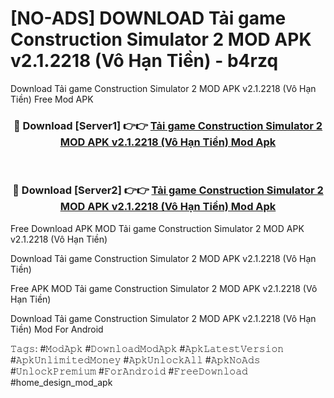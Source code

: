 # [NO-ADS] DOWNLOAD Tải game Construction Simulator 2 MOD APK v2.1.2218 (Vô Hạn Tiền) - b4rzq
Download Tải game Construction Simulator 2 MOD APK v2.1.2218 (Vô Hạn Tiền) Free Mod APK

<div align="center">
<h3>🔴 Download [Server1] 👉👉 <a href="https://apk-comot.site?title=Tải_game_Construction_Simulator_2_MOD_APK_v2.1.2218_(Vô_Hạn_Tiền)">Tải game Construction Simulator 2 MOD APK v2.1.2218 (Vô Hạn Tiền) Mod Apk</a></h3><br>

<h3>🔴 Download [Server2] 👉👉 <a href="https://apk-comot.site?title=Tải_game_Construction_Simulator_2_MOD_APK_v2.1.2218_(Vô_Hạn_Tiền)">Tải game Construction Simulator 2 MOD APK v2.1.2218 (Vô Hạn Tiền) Mod Apk</a></h3>
</div>


Free Download APK MOD Tải game Construction Simulator 2 MOD APK v2.1.2218 (Vô Hạn Tiền)

Download Tải game Construction Simulator 2 MOD APK v2.1.2218 (Vô Hạn Tiền) 

Free APK MOD Tải game Construction Simulator 2 MOD APK v2.1.2218 (Vô Hạn Tiền) 

Download Tải game Construction Simulator 2 MOD APK v2.1.2218 (Vô Hạn Tiền) Mod For Android

𝚃𝚊𝚐𝚜: #𝙼𝚘𝚍𝙰𝚙𝚔 #𝙳𝚘𝚠𝚗𝚕𝚘𝚊𝚍𝙼𝚘𝚍𝙰𝚙𝚔 #𝙰𝚙𝚔𝙻𝚊𝚝𝚎𝚜𝚝𝚅𝚎𝚛𝚜𝚒𝚘𝚗 #𝙰𝚙𝚔𝚄𝚗𝚕𝚒𝚖𝚒𝚝𝚎𝚍𝙼𝚘𝚗𝚎𝚢 #𝙰𝚙𝚔𝚄𝚗𝚕𝚘𝚌𝚔𝙰𝚕𝚕 #𝙰𝚙𝚔𝙽𝚘𝙰𝚍𝚜 #𝚄𝚗𝚕𝚘𝚌𝚔𝙿𝚛𝚎𝚖𝚒𝚞𝚖 #𝙵𝚘𝚛𝙰𝚗𝚍𝚛𝚘𝚒𝚍 #𝙵𝚛𝚎𝚎𝙳𝚘𝚠𝚗𝚕𝚘𝚊𝚍 #home_design_mod_apk